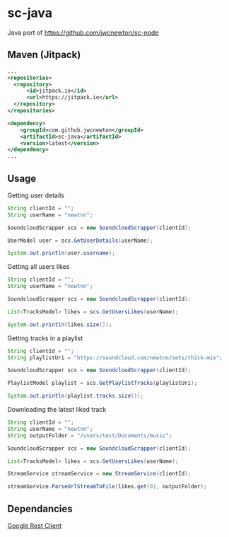 # sc-java
Java port of https://github.com/jwcnewton/sc-node

## Maven (Jitpack)

```xml
...
<repositories>
  <repository>
      <id>jitpack.io</id>
      <url>https://jitpack.io</url>
  </repository>
</repositories>

<dependency>
    <groupId>com.github.jwcnewton</groupId>
    <artifactId>sc-java</artifactId>
    <version>latest</version>
</dependency>
...
```

## Usage

Getting user details
```java
String clientId = "";
String userName = "newtnn";

SoundcloudScrapper scs = new SoundcloudScrapper(clientId);

UserModel user = scs.GetUserDetails(userName);

System.out.println(user.username);
```

Getting all users likes
```java
String clientId = "";
String userName = "newtnn";

SoundcloudScrapper scs = new SoundcloudScrapper(clientId);

List<TracksModel> likes = scs.GetUsersLikes(userName);

System.out.println(likes.size());
```

Getting tracks in a playlist
```java
String clientId = "";
String playlistUri = "https://soundcloud.com/newtnn/sets/thick-mix";

SoundcloudScrapper scs = new SoundcloudScrapper(clientId);

PlaylistModel playlist = scs.GetPlaylistTracks(playlistUri);

System.out.println(playlist.tracks.size());
```

Downloading the latest liked track
```java
String clientId = "";
String userName = "newtnn";
String outputFolder = "/users/test/Documents/music";

SoundcloudScrapper scs = new SoundcloudScrapper(clientId);

List<TracksModel> likes = scs.GetUsersLikes(userName);

StreamService streamService = new StreamService(clientId);

streamService.ParseUrlStreamToFile(likes.get(0), outputFolder);
```

## Dependancies
[Google Rest Client](https://developers.google.com/api-client-library/java/google-http-java-client/)
